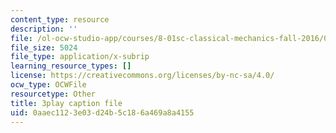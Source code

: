 ```yaml
---
content_type: resource
description: ''
file: /ol-ocw-studio-app/courses/8-01sc-classical-mechanics-fall-2016/0aaec1123e03d24b5c186a469a8a4155_RBaBEjzMr4E.srt
file_size: 5024
file_type: application/x-subrip
learning_resource_types: []
license: https://creativecommons.org/licenses/by-nc-sa/4.0/
ocw_type: OCWFile
resourcetype: Other
title: 3play caption file
uid: 0aaec112-3e03-d24b-5c18-6a469a8a4155
---
```

